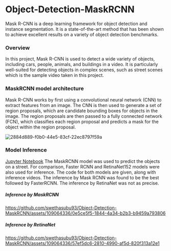 # Object-Detection-MaskRCNN
Mask R-CNN is a deep learning framework for object detection and instance segmentation. It is a state-of-the-art method that has been shown to achieve excellent results on a variety of object detection benchmarks.

### Overview 
In this project, Mask R-CNN is used to detect a wide variety of objects, including cars, people, animals, and buildings in a video. It is particularly well-suited for detecting objects in complex scenes, such as street scenes which is the sample video taken in this project.

### MaskRCNN model architecture
Mask R-CNN works by first using a convolutional neural network (CNN) to extract features from an image. The CNN is then used to generate a set of region proposals, which are candidate bounding boxes for objects in the image. The region proposals are then passed to a fully connected network (FCN), which classifies each region proposal and predicts a mask for the object within the region proposal.

![2884d889-f0b0-44e5-83cf-22ec8797f59a](https://github.com/swethasubu93/Object-Detection-MaskRCNN/assets/109064336/d351af3f-c548-4d3b-a619-6be61970b8d7)

### Model Inference 
[Jupyter Notebook](https://github.com/swethasubu93/Object-Detection-MaskRCNN/blob/main/swetha_hw4_method1_MaskRCNN_RetinaNet.ipynb)
The MaskRCNN model was used to predict the objects on a street. For comparison, Faster RCNN and RetinaNet152 models were also used for inference. 
The code for both models are given, along with inference videos.
The inference by Mask RCNN was found to be the best followed by FasterRCNN. The inference by RetinaNet was not as precise.

##### Inference by MaskRCNN
https://github.com/swethasubu93/Object-Detection-MaskRCNN/assets/109064336/0e5ce5f5-1844-4a34-b2b3-b9459a793806

##### Inference by RetinaNet
https://github.com/swethasubu93/Object-Detection-MaskRCNN/assets/109064336/57ef5dc6-2810-4990-af5d-820f313a12e1



